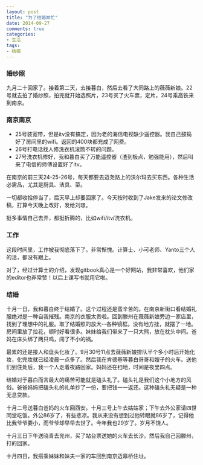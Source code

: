 ```yaml
---
layout: post
title: "为了结婚奔忙"
date: 2014-09-27
comments: true
categories:
- 生活
tags:
- 结婚
---
```


### 婚纱照
九月二十回家了。接着第二天，去接暮白，然后去看了大同路上的薇薇新娘。22号就去拍了婚纱照，拍完就开始选照片，23号买了火车票，定片，24号乘高铁来到南京。

### 南京南京
- 25号装宽带，但是itv没有搞定，因为老的海信电视缺少遥控器。我自己鼓捣好了房间里的wifi。返回的400块都充成了网费。
- 26号打电话找人修洗衣机滚筒不转的问题。
- 27号洗衣机修好，我和暮白买了万能遥控器（渣到极点，勉强能用），然后叫来了电信的师傅设置好了itv。

在南京的前三天24-25-26号，每天都要去迈尧路上的沃尔玛去买东西。各种生活必需品，尤其是厨具、洁具、菜。

一切都收拾停当了，后天早上却要回家了。今天按时收到了Jake发来的论文修改稿，打算今天晚上改好，发给刘璟。

挺多事情自己去弄，都挺折腾的，比如wifi/itv/洗衣机。

### 工作
这段时间里，工作被我彻底落下了。非常惭愧。计算士、小可老师、Yanto三个人的活，都没有跟上。

对了，经过计算士的介绍，发现gitbook真心是一个好网站，我非常喜欢，他们家的editor也非常赞！以后上课写书就用它啦。

### 结婚
十月一日，我和暮白终于结婚了。这个过程还是蛮辛苦的。在南京新街口看结婚礼服绝对是一种自我摧残。南京的衣服太贵啦。回到滕州在薇薇新娘旁边一家店里，找到了理想中的礼服。取了结婚照的放大--各种镜框。没有地方挂，就摆了一地。房间里放了拉花，顿时好看很多。妹妹给我们带来了一只大熊，放在枕头中间。爸妈在床头绑了两只鸡，闯了不小的祸。

最累的还是接人和盘头化妆了。9月30号11点去薇薇新娘排队半个多小时后开始化妆，化完妆就已经凌晨一点多了。然后我在肯德基等暮白哥哥和嫂子的火车。送他们到住处后，我一个人走着夜路回家。妈妈还在扫地，时间是夜里四点。

结婚对于暮白而言最大的痛苦可能就是磕头礼了。磕头礼是我们这个小地方的风俗。爸爸妈妈把磕头礼的礼单抄了一份，要把钱一一返还。这种磕头礼无疑是一种无息贷款。

十月二号送暮白爸妈的火车回西安。十月三号上午去姑姑家；下午去外公家请四世同堂吃饭。外公86岁了，有些悲凉。我从来没有想到过他转眼就86岁了，记得他比我爷爷要小，而爷爷却早早去世了。今年我也29岁了。岁月不饶人。

十月三日下午送晓青去兖州，买了站台票送她的火车去长沙。然后我自己回滕州，打的回家。

十月四日，我搭乘妹妹和妹夫一家的车回到南京迈皋桥住址。
